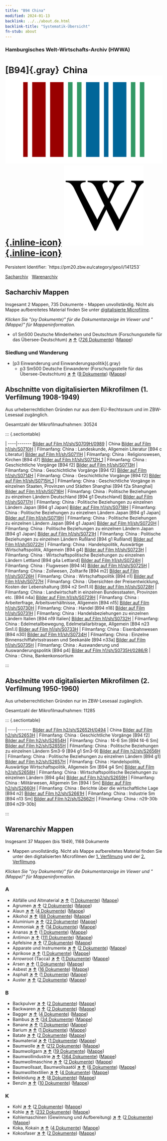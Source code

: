 ```yaml
---
title: "B94 China"
modified: 2024-01-13
backlink: ../../about.de.html
backlink-title: "Systematik-Übersicht"
fn-stub: about
---
```


### Hamburgisches Welt-Wirtschafts-Archiv (HWWA)

# [B94]{.gray}&#8201; China &#160; [![Wikidata](/images/Wikidata-logo.svg "Wikidata"){.inline-icon}](http://www.wikidata.org/entity/Q148) [![Wikipedia](/images/Wikipedia-W.svg "Wikipedia"){.inline-icon}](https://de.wikipedia.org/wiki/Volksrepublik_China)

<div class="hint">Persistent Identifier: `https://pm20.zbw.eu/category/geo/i/141253`</div>




[Sacharchiv](#sacharchiv-mappen) &#160; [Warenarchiv](#warenarchiv-mappen)





## Sacharchiv Mappen









Insgesamt 2 Mappen, 735 Dokumente - Mappen unvollständig.
Nicht als Mappe aufbereitetes Material finden Sie unter [digitalisierte Microfilme](/film/h1_sh.de.html).

_Klicken Sie "(xy Dokumente)" für die Dokumentanzeige im Viewer und "(Mappe)" für Mappeninformation._



  - o1 Sm500 Deutsche Minderheiten und Deutschtum (Forschungsstelle für das Übersee-Deutschtum) [**&nearr;**](../../../subject/i/145911/about.de.html "Deutsche Minderheiten und Deutschtum (Forschungsstelle für das Übersee-Deutschtum) (in der ganzen Welt)") [**&uarr;**](../../../subject/about.de.html#o1_Sm500 "Sachsystematik") (<a href="https://pm20.zbw.eu/iiifview/folder/sh/141253,145911" title="über: China : Deutsche Minderheiten und Deutschtum (Forschungsstelle für das Übersee-Deutschtum)" target="_blank">726 Dokumente</a>) ([Mappe](../../../../folder/sh/1412xx/141253/1459xx/145911/about.de.html))

### Siedlung und Wanderung

- [p3 Einwanderung und Einwanderungspolitik]{.gray}
  - p3 Sm500 Deutsche Einwanderer (Forschungsstelle für das Übersee-Deutschtum) [**&nearr;**](../../../subject/i/145921/about.de.html "Deutsche Einwanderer (Forschungsstelle für das Übersee-Deutschtum) (in der ganzen Welt)") [**&uarr;**](../../../subject/about.de.html#p3_Sm500 "Sachsystematik") (<a href="https://pm20.zbw.eu/iiifview/folder/sh/141253,145921" title="über: China : Deutsche Einwanderer (Forschungsstelle für das Übersee-Deutschtum)" target="_blank">9 Dokumente</a>) ([Mappe](../../../../folder/sh/1412xx/141253/1459xx/145921/about.de.html))



<a id="filmsections" />

## Abschnitte von digitalisierten Mikrofilmen (1. Verfilmung 1908-1949)

<p>Aus urheberrechtlichen Gründen nur aus dem EU-Rechtsraum und im ZBW-Lesesaal zugänglich.</p>


<p>Gesamtzahl der Mikrofilmaufnahmen: 30524</p>





::: {.sectiontable}

 | 
----|-------
<a class="btn" href="https://pm20.zbw.eu/film/h1/sh/S0709H/0989" rel="nofollow">Bilder auf Film h1/sh/S0709H/0989</a> | China
<a class="btn" href="https://pm20.zbw.eu/film/h1/sh/S0710H" rel="nofollow">Bilder auf Film h1/sh/S0710H</a> | Filmanfang: China : Landeskunde, Allgemein Literatur [B94 c Literatur]
<a class="btn" href="https://pm20.zbw.eu/film/h1/sh/S0711H" rel="nofollow">Bilder auf Film h1/sh/S0711H</a> | Filmanfang: China : Religionswesen, Kirchen [B94 d7]
<a class="btn" href="https://pm20.zbw.eu/film/h1/sh/S0712H_1" rel="nofollow">Bilder auf Film h1/sh/S0712H_1</a> | Filmanfang: China : Geschichtliche Vorgänge [B94 f2]
<a class="btn" href="https://pm20.zbw.eu/film/h1/sh/S0713H" rel="nofollow">Bilder auf Film h1/sh/S0713H</a> | Filmanfang: China : Geschichtliche Vorgänge [B94 f2]
<a class="btn" href="https://pm20.zbw.eu/film/h1/sh/S0714H" rel="nofollow">Bilder auf Film h1/sh/S0714H</a> | Filmanfang: China : Geschichtliche Vorgänge [B94 f2]
<a class="btn" href="https://pm20.zbw.eu/film/h1/sh/S0715H_1" rel="nofollow">Bilder auf Film h1/sh/S0715H_1</a> | Filmanfang: China : Geschichtliche Vorgänge in einzelnen Staaten, Provinzen und Städten Shanghai [B94 f2a Shanghai]
<a class="btn" href="https://pm20.zbw.eu/film/h1/sh/S0716H" rel="nofollow">Bilder auf Film h1/sh/S0716H</a> | Filmanfang: China : Politische Beziehungen zu einzelnen Ländern Deutschland [B94 g1 Deutschland]
<a class="btn" href="https://pm20.zbw.eu/film/h1/sh/S0717H" rel="nofollow">Bilder auf Film h1/sh/S0717H</a> | Filmanfang: China : Politische Beziehungen zu einzelnen Ländern Japan [B94 g1 Japan]
<a class="btn" href="https://pm20.zbw.eu/film/h1/sh/S0718H" rel="nofollow">Bilder auf Film h1/sh/S0718H</a> | Filmanfang: China : Politische Beziehungen zu einzelnen Ländern Japan [B94 g1 Japan]
<a class="btn" href="https://pm20.zbw.eu/film/h1/sh/S0719H" rel="nofollow">Bilder auf Film h1/sh/S0719H</a> | Filmanfang: China : Politische Beziehungen zu einzelnen Ländern Japan [B94 g1 Japan]
<a class="btn" href="https://pm20.zbw.eu/film/h1/sh/S0720H" rel="nofollow">Bilder auf Film h1/sh/S0720H</a> | Filmanfang: China : Politische Beziehungen zu einzelnen Ländern Japan [B94 g1 Japan]
<a class="btn" href="https://pm20.zbw.eu/film/h1/sh/S0721H" rel="nofollow">Bilder auf Film h1/sh/S0721H</a> | Filmanfang: China : Politische Beziehungen zu einzelnen Ländern Rußland [B94 g1 Rußland]
<a class="btn" href="https://pm20.zbw.eu/film/h1/sh/S0722H" rel="nofollow">Bilder auf Film h1/sh/S0722H</a> | Filmanfang: China : Handelspolitik, Auswärtige Wirtschaftspolitik, Allgemein [B94 g4]
<a class="btn" href="https://pm20.zbw.eu/film/h1/sh/S0723H" rel="nofollow">Bilder auf Film h1/sh/S0723H</a> | Filmanfang: China : Wirtschaftspolitische Beziehungen zu einzelnen Ländern Lettland [B94 g4a Lettland]
<a class="btn" href="https://pm20.zbw.eu/film/h1/sh/S0724H" rel="nofollow">Bilder auf Film h1/sh/S0724H</a> | Filmanfang: China : Flugwesen [B94 l4]
<a class="btn" href="https://pm20.zbw.eu/film/h1/sh/S0725H" rel="nofollow">Bilder auf Film h1/sh/S0725H</a> | Filmanfang: China : Zollwesen, Zolltarife [B94 m2]
<a class="btn" href="https://pm20.zbw.eu/film/h1/sh/S0726H" rel="nofollow">Bilder auf Film h1/sh/S0726H</a> | Filmanfang: China : Wirtschaftspolitik [B94 n1]
<a class="btn" href="https://pm20.zbw.eu/film/h1/sh/S0727H" rel="nofollow">Bilder auf Film h1/sh/S0727H</a> | Filmanfang: China : Übersichten der Preisentwicklung, Kosten der Lebenshaltung [B94 n2 Sm11.II]
<a class="btn" href="https://pm20.zbw.eu/film/h1/sh/S0728H" rel="nofollow">Bilder auf Film h1/sh/S0728H</a> | Filmanfang: China : Landwirtschaft in einzelnen Bundesstaaten, Provinzen etc. [B94 n4a]
<a class="btn" href="https://pm20.zbw.eu/film/h1/sh/S0729H" rel="nofollow">Bilder auf Film h1/sh/S0729H</a> | Filmanfang: China : Arbeiterfrage, Arbeitsverhältnisse, Allgemein [B94 n15]
<a class="btn" href="https://pm20.zbw.eu/film/h1/sh/S0730H" rel="nofollow">Bilder auf Film h1/sh/S0730H</a> | Filmanfang: China : Handel [B94 n18]
<a class="btn" href="https://pm20.zbw.eu/film/h1/sh/S0731H" rel="nofollow">Bilder auf Film h1/sh/S0731H</a> | Filmanfang: China : Handelsbeziehungen zu einzelnen Ländern Italien [B94 n19 Italien]
<a class="btn" href="https://pm20.zbw.eu/film/h1/sh/S0732H" rel="nofollow">Bilder auf Film h1/sh/S0732H</a> | Filmanfang: China : Edelmetallbewegung, Edelmetallarbitrage, Allgemein [B94 n23 Sm1.I]
<a class="btn" href="https://pm20.zbw.eu/film/h1/sh/S0733H" rel="nofollow">Bilder auf Film h1/sh/S0733H</a> | Filmanfang: China : Eisenbahnwesen [B94 n30]
<a class="btn" href="https://pm20.zbw.eu/film/h1/sh/S0734H" rel="nofollow">Bilder auf Film h1/sh/S0734H</a> | Filmanfang: China : Einzelne Binnenschiffahrtsstrassen und Seekanäle [B94 n33a]
<a class="btn" href="https://pm20.zbw.eu/film/h1/sh/S0735H" rel="nofollow">Bilder auf Film h1/sh/S0735H</a> | Filmanfang: China : Auswanderung und Auswanderungspolitik [B94 p4]
<a class="btn" href="https://pm20.zbw.eu/film/h1/sh/S0735H/0286/R" rel="nofollow">Bilder auf Film h1/sh/S0735H/0286/R</a> | China : China, Bankenkonsortium


:::




## Abschnitte von digitalisierten Mikrofilmen (2. Verfilmung 1950-1960)

<p>Aus urheberrechtlichen Gründen nur im ZBW-Lesesaal zugänglich.</p>


<p>Gesamtzahl der Mikrofilmaufnahmen: 11285</p>





::: {.sectiontable}

 | 
----|-------
<a class="btn" href="https://pm20.zbw.eu/film/h2/sh/S2652H/0494" rel="nofollow">Bilder auf Film h2/sh/S2652H/0494</a> | China
<a class="btn" href="https://pm20.zbw.eu/film/h2/sh/S2653H" rel="nofollow">Bilder auf Film h2/sh/S2653H</a> | Filmanfang: China : Geschichtliche Vorgänge [B94 f2]
<a class="btn" href="https://pm20.zbw.eu/film/h2/sh/S2654H" rel="nofollow">Bilder auf Film h2/sh/S2654H</a> | Filmanfang: China : f4-6 Sm [B94 f4-6 Sm]
<a class="btn" href="https://pm20.zbw.eu/film/h2/sh/S2655H" rel="nofollow">Bilder auf Film h2/sh/S2655H</a> | Filmanfang: China : Politische Beziehungen zu einzelnen Ländern Sm3-9 [B94 g1 Sm3-9]
<a class="btn" href="https://pm20.zbw.eu/film/h2/sh/S2656H" rel="nofollow">Bilder auf Film h2/sh/S2656H</a> | Filmanfang: China : Politische Beziehungen zu einzelnen Ländern [B94 g1]
<a class="btn" href="https://pm20.zbw.eu/film/h2/sh/S2657H" rel="nofollow">Bilder auf Film h2/sh/S2657H</a> | Filmanfang: China : Handelspolitik, Auswärtige Wirtschaftspolitik, Allgemein Sm [B94 g4 Sm]
<a class="btn" href="https://pm20.zbw.eu/film/h2/sh/S2658H" rel="nofollow">Bilder auf Film h2/sh/S2658H</a> | Filmanfang: China : Wirtschaftspolitische Beziehungen zu einzelnen Ländern [B94 g4a]
<a class="btn" href="https://pm20.zbw.eu/film/h2/sh/S2659H" rel="nofollow">Bilder auf Film h2/sh/S2659H</a> | Filmanfang: China : Militärwesen, Allgemein Sm [B94 l Sm]
<a class="btn" href="https://pm20.zbw.eu/film/h2/sh/S2660H" rel="nofollow">Bilder auf Film h2/sh/S2660H</a> | Filmanfang: China : Berichte über die wirtschaftliche Lage [B94 n2]
<a class="btn" href="https://pm20.zbw.eu/film/h2/sh/S2661H" rel="nofollow">Bilder auf Film h2/sh/S2661H</a> | Filmanfang: China : Industrie Sm [B94 n13 Sm]
<a class="btn" href="https://pm20.zbw.eu/film/h2/sh/S2662H" rel="nofollow">Bilder auf Film h2/sh/S2662H</a> | Filmanfang: China : n29-30b [B94 n29-30b]


:::














## Warenarchiv Mappen










Insgesamt 37 Mappen (bis 1949), 1168 Dokumente
- Mappen unvollständig.  Nicht als Mappe aufbereitetes Material finden Sie
unter den digitalisierten Microfilmen der [1. Verfilmung](/film/h1_wa.de.html)
und der [2. Verfilmung](/film/h2_wa.de.html).

_Klicken Sie "(xy Dokumente)" für die Dokumentanzeige im Viewer und "(Mappe)" für Mappeninformation._




### A

- Abfälle und Altmaterial [**&nearr;**](../../../ware/i/141942/about.de.html "Abfälle und Altmaterial (XXX in der ganzen Welt)") [**&uarr;**](../../../ware/about.de.html#PRB01-01 "Warensystematik") (<a href="https://pm20.zbw.eu/iiifview/folder/wa/141942,141253" title="über: Abfälle und Altmaterial : China" target="_blank">1 Dokumente</a>) ([Mappe](../../../../folder/wa/1419xx/141942/1412xx/141253/about.de.html))
- Agrumen [**&nearr;**](../../../ware/i/141948/about.de.html "Agrumen (XXX in der ganzen Welt)") [**&uarr;**](../../../ware/about.de.html#PLW04-Zs "Warensystematik") (<a href="https://pm20.zbw.eu/iiifview/folder/wa/141948,141253" title="über: Agrumen : China" target="_blank">2 Dokumente</a>) ([Mappe](../../../../folder/wa/1419xx/141948/1412xx/141253/about.de.html))
- Alaun [**&nearr;**](../../../ware/i/141956/about.de.html "Alaun (XXX in der ganzen Welt)") [**&uarr;**](../../../ware/about.de.html#PID13-Pm02 "Warensystematik") (<a href="https://pm20.zbw.eu/iiifview/folder/wa/141956,141253" title="über: Alaun : China" target="_blank">4 Dokumente</a>) ([Mappe](../../../../folder/wa/1419xx/141956/1412xx/141253/about.de.html))
- Alkohol [**&nearr;**](../../../ware/i/141966/about.de.html "Alkohol (XXX in der ganzen Welt)") [**&uarr;**](../../../ware/about.de.html#PID20.02-Sp "Warensystematik") (<a href="https://pm20.zbw.eu/iiifview/folder/wa/141966,141253" title="über: Alkohol : China" target="_blank">68 Dokumente</a>) ([Mappe](../../../../folder/wa/1419xx/141966/1412xx/141253/about.de.html))
- Aluminium [**&nearr;**](../../../ware/i/141969/about.de.html "Aluminium (XXX in der ganzen Welt)") [**&uarr;**](../../../ware/about.de.html#PID07.01-Lm01 "Warensystematik") (<a href="https://pm20.zbw.eu/iiifview/folder/wa/141969,141253" title="über: Aluminium : China" target="_blank">22 Dokumente</a>) ([Mappe](../../../../folder/wa/1419xx/141969/1412xx/141253/about.de.html))
- Ammoniak [**&nearr;**](../../../ware/i/165930/about.de.html "Ammoniak (XXX in der ganzen Welt)") [**&uarr;**](../../../ware/about.de.html#PID13-Du01 "Warensystematik") (<a href="https://pm20.zbw.eu/iiifview/folder/wa/165930,141253" title="über: Ammoniak : China" target="_blank">14 Dokumente</a>) ([Mappe](../../../../folder/wa/1659xx/165930/1412xx/141253/about.de.html))
- Ananas [**&nearr;**](../../../ware/i/141970/about.de.html "Ananas (XXX in der ganzen Welt)") [**&uarr;**](../../../ware/about.de.html#PLW04-Tr01 "Warensystematik") (<a href="https://pm20.zbw.eu/iiifview/folder/wa/141970,141253" title="über: Ananas : China" target="_blank">1 Dokumente</a>) ([Mappe](../../../../folder/wa/1419xx/141970/1412xx/141253/about.de.html))
- Antimon [**&nearr;**](../../../ware/i/141977/about.de.html "Antimon (XXX in der ganzen Welt)") [**&uarr;**](../../../ware/about.de.html#PID07.01-Hm01 "Warensystematik") (<a href="https://pm20.zbw.eu/iiifview/folder/wa/141977,141253" title="über: Antimon : China" target="_blank">111 Dokumente</a>) ([Mappe](../../../../folder/wa/1419xx/141977/1412xx/141253/about.de.html))
- Apfelsine [**&nearr;**](../../../ware/i/141981/about.de.html "Apfelsine (XXX in der ganzen Welt)") [**&uarr;**](../../../ware/about.de.html#PLW04-Zs01 "Warensystematik") (<a href="https://pm20.zbw.eu/iiifview/folder/wa/141981,141253" title="über: Apfelsine : China" target="_blank">7 Dokumente</a>) ([Mappe](../../../../folder/wa/1419xx/141981/1412xx/141253/about.de.html))
- Apparate und Instrumente [**&nearr;**](../../../ware/i/141985/about.de.html "Apparate und Instrumente (XXX in der ganzen Welt)") [**&uarr;**](../../../ware/about.de.html#PID08-Ap "Warensystematik") (<a href="https://pm20.zbw.eu/iiifview/folder/wa/141985,141253" title="über: Apparate und Instrumente : China" target="_blank">2 Dokumente</a>) ([Mappe](../../../../folder/wa/1419xx/141985/1412xx/141253/about.de.html))
- Aprikose [**&nearr;**](../../../ware/i/142001/about.de.html "Aprikose (XXX in der ganzen Welt)") [**&uarr;**](../../../ware/about.de.html#PLW04-Zs02 "Warensystematik") (<a href="https://pm20.zbw.eu/iiifview/folder/wa/142001,141253" title="über: Aprikose : China" target="_blank">1 Dokumente</a>) ([Mappe](../../../../folder/wa/1420xx/142001/1412xx/141253/about.de.html))
- Arrowroot (Tacca) [**&nearr;**](../../../ware/i/142005/about.de.html "Arrowroot (Tacca) (XXX in der ganzen Welt)") [**&uarr;**](../../../ware/about.de.html#PLW04-Kf01 "Warensystematik") (<a href="https://pm20.zbw.eu/iiifview/folder/wa/142005,141253" title="über: Arrowroot (Tacca) : China" target="_blank">1 Dokumente</a>) ([Mappe](../../../../folder/wa/1420xx/142005/1412xx/141253/about.de.html))
- Arsen [**&nearr;**](../../../ware/i/142006/about.de.html "Arsen (XXX in der ganzen Welt)") [**&uarr;**](../../../ware/about.de.html#PID07.01-Hm02 "Warensystematik") (<a href="https://pm20.zbw.eu/iiifview/folder/wa/142006,141253" title="über: Arsen : China" target="_blank">1 Dokumente</a>) ([Mappe](../../../../folder/wa/1420xx/142006/1412xx/141253/about.de.html))
- Asbest [**&nearr;**](../../../ware/i/142014/about.de.html "Asbest (XXX in der ganzen Welt)") [**&uarr;**](../../../ware/about.de.html#PID23-As "Warensystematik") (<a href="https://pm20.zbw.eu/iiifview/folder/wa/142014,141253" title="über: Asbest : China" target="_blank">16 Dokumente</a>) ([Mappe](../../../../folder/wa/1420xx/142014/1412xx/141253/about.de.html))
- Asphalt [**&nearr;**](../../../ware/i/142016/about.de.html "Asphalt (XXX in der ganzen Welt)") [**&uarr;**](../../../ware/about.de.html#PID22-Bd01 "Warensystematik") (<a href="https://pm20.zbw.eu/iiifview/folder/wa/142016,141253" title="über: Asphalt : China" target="_blank">1 Dokumente</a>) ([Mappe](../../../../folder/wa/1420xx/142016/1412xx/141253/about.de.html))
- Auster [**&nearr;**](../../../ware/i/142019/about.de.html "Auster (XXX in der ganzen Welt)") [**&uarr;**](../../../ware/about.de.html#PLW07-Mt02 "Warensystematik") (<a href="https://pm20.zbw.eu/iiifview/folder/wa/142019,141253" title="über: Auster : China" target="_blank">2 Dokumente</a>) ([Mappe](../../../../folder/wa/1420xx/142019/1412xx/141253/about.de.html))

### B

- Backpulver [**&nearr;**](../../../ware/i/142024/about.de.html "Backpulver (XXX in der ganzen Welt)") [**&uarr;**](../../../ware/about.de.html#PID13-Lm01 "Warensystematik") (<a href="https://pm20.zbw.eu/iiifview/folder/wa/142024,141253" title="über: Backpulver : China" target="_blank">2 Dokumente</a>) ([Mappe](../../../../folder/wa/1420xx/142024/1412xx/141253/about.de.html))
- Backwaren [**&nearr;**](../../../ware/i/142026/about.de.html "Backwaren (XXX in der ganzen Welt)") [**&uarr;**](../../../ware/about.de.html#PID20-Ba "Warensystematik") (<a href="https://pm20.zbw.eu/iiifview/folder/wa/142026,141253" title="über: Backwaren : China" target="_blank">2 Dokumente</a>) ([Mappe](../../../../folder/wa/1420xx/142026/1412xx/141253/about.de.html))
- Bagger [**&nearr;**](../../../ware/i/142028/about.de.html "Bagger (XXX in der ganzen Welt)") [**&uarr;**](../../../ware/about.de.html#PID09.02-Nf01 "Warensystematik") (<a href="https://pm20.zbw.eu/iiifview/folder/wa/142028,141253" title="über: Bagger : China" target="_blank">4 Dokumente</a>) ([Mappe](../../../../folder/wa/1420xx/142028/1412xx/141253/about.de.html))
- Bambus [**&nearr;**](../../../ware/i/142035/about.de.html "Bambus (XXX in der ganzen Welt)") [**&uarr;**](../../../ware/about.de.html#PLW04-Gr02 "Warensystematik") (<a href="https://pm20.zbw.eu/iiifview/folder/wa/142035,141253" title="über: Bambus : China" target="_blank">34 Dokumente</a>) ([Mappe](../../../../folder/wa/1420xx/142035/1412xx/141253/about.de.html))
- Banane [**&nearr;**](../../../ware/i/142038/about.de.html "Banane (XXX in der ganzen Welt)") [**&uarr;**](../../../ware/about.de.html#PLW04-Bn "Warensystematik") (<a href="https://pm20.zbw.eu/iiifview/folder/wa/142038,141253" title="über: Banane : China" target="_blank">1 Dokumente</a>) ([Mappe](../../../../folder/wa/1420xx/142038/1412xx/141253/about.de.html))
- Barium [**&nearr;**](../../../ware/i/142042/about.de.html "Barium (XXX in der ganzen Welt)") [**&uarr;**](../../../ware/about.de.html#PID07.01-Lm02 "Warensystematik") (<a href="https://pm20.zbw.eu/iiifview/folder/wa/142042,141253" title="über: Barium : China" target="_blank">1 Dokumente</a>) ([Mappe](../../../../folder/wa/1420xx/142042/1412xx/141253/about.de.html))
- Batate [**&nearr;**](../../../ware/i/142049/about.de.html "Batate (XXX in der ganzen Welt)") [**&uarr;**](../../../ware/about.de.html#PLW04-Kf02 "Warensystematik") (<a href="https://pm20.zbw.eu/iiifview/folder/wa/142049,141253" title="über: Batate : China" target="_blank">2 Dokumente</a>) ([Mappe](../../../../folder/wa/1420xx/142049/1412xx/141253/about.de.html))
- Baumaterial [**&nearr;**](../../../ware/i/142086/about.de.html "Baumaterial (XXX in der ganzen Welt)") [**&uarr;**](../../../ware/about.de.html#PID22-Bs "Warensystematik") (<a href="https://pm20.zbw.eu/iiifview/folder/wa/142086,141253" title="über: Baumaterial : China" target="_blank">1 Dokumente</a>) ([Mappe](../../../../folder/wa/1420xx/142086/1412xx/141253/about.de.html))
- Baumwolle [**&nearr;**](../../../ware/i/142089/about.de.html "Baumwolle (XXX in der ganzen Welt)") [**&uarr;**](../../../ware/about.de.html#PLW04-Bw "Warensystematik") (<a href="https://pm20.zbw.eu/iiifview/folder/wa/142089,141253" title="über: Baumwolle : China" target="_blank">212 Dokumente</a>) ([Mappe](../../../../folder/wa/1420xx/142089/1412xx/141253/about.de.html))
- Baumwollgarn [**&nearr;**](../../../ware/i/196460/about.de.html "Baumwollgarn (XXX in der ganzen Welt)") [**&uarr;**](../../../ware/about.de.html#PID19-Nf02 "Warensystematik") (<a href="https://pm20.zbw.eu/iiifview/folder/wa/196460,141253" title="über: Baumwollgarn : China" target="_blank">19 Dokumente</a>) ([Mappe](../../../../folder/wa/1964xx/196460/1412xx/141253/about.de.html))
- Baumwollindustrie [**&nearr;**](../../../ware/i/142091/about.de.html "Baumwollindustrie (XXX in der ganzen Welt)") [**&uarr;**](../../../ware/about.de.html#PID19-Bw01 "Warensystematik") (<a href="https://pm20.zbw.eu/iiifview/folder/wa/142091,141253" title="über: Baumwollindustrie : China" target="_blank">364 Dokumente</a>) ([Mappe](../../../../folder/wa/1420xx/142091/1412xx/141253/about.de.html))
- Baumwollmaschine [**&nearr;**](../../../ware/i/142092/about.de.html "Baumwollmaschine (XXX in der ganzen Welt)") [**&uarr;**](../../../ware/about.de.html#PID08-Ld02 "Warensystematik") (<a href="https://pm20.zbw.eu/iiifview/folder/wa/142092,141253" title="über: Baumwollmaschine : China" target="_blank">2 Dokumente</a>) ([Mappe](../../../../folder/wa/1420xx/142092/1412xx/141253/about.de.html))
- Baumwollsaat, Baumwollsaatöl [**&nearr;**](../../../ware/i/142093/about.de.html "Baumwollsaat, Baumwollsaatöl (XXX in der ganzen Welt)") [**&uarr;**](../../../ware/about.de.html#PID20-Oe01 "Warensystematik") (<a href="https://pm20.zbw.eu/iiifview/folder/wa/142093,141253" title="über: Baumwollsaat, Baumwollsaatöl : China" target="_blank">6 Dokumente</a>) ([Mappe](../../../../folder/wa/1420xx/142093/1412xx/141253/about.de.html))
- Baumwolltextilien [**&nearr;**](../../../ware/i/154932/about.de.html "Baumwolltextilien (XXX in der ganzen Welt)") [**&uarr;**](../../../ware/about.de.html#PID19-Bw02 "Warensystematik") (<a href="https://pm20.zbw.eu/iiifview/folder/wa/154932,141253" title="über: Baumwolltextilien : China" target="_blank">4 Dokumente</a>) ([Mappe](../../../../folder/wa/1549xx/154932/1412xx/141253/about.de.html))
- Bekleidung [**&nearr;**](../../../ware/i/142106/about.de.html "Bekleidung (XXX in der ganzen Welt)") [**&uarr;**](../../../ware/about.de.html#PID19-Bk "Warensystematik") (<a href="https://pm20.zbw.eu/iiifview/folder/wa/142106,141253" title="über: Bekleidung : China" target="_blank">8 Dokumente</a>) ([Mappe](../../../../folder/wa/1421xx/142106/1412xx/141253/about.de.html))
- Benzin [**&nearr;**](../../../ware/i/142108/about.de.html "Benzin (XXX in der ganzen Welt)") [**&uarr;**](../../../ware/about.de.html#PID13.02-Ks02 "Warensystematik") (<a href="https://pm20.zbw.eu/iiifview/folder/wa/142108,141253" title="über: Benzin : China" target="_blank">10 Dokumente</a>) ([Mappe](../../../../folder/wa/1421xx/142108/1412xx/141253/about.de.html))

### K

- Kohl [**&nearr;**](../../../ware/i/143119/about.de.html "Kohl (XXX in der ganzen Welt)") [**&uarr;**](../../../ware/about.de.html#PLW04-Gm08 "Warensystematik") (<a href="https://pm20.zbw.eu/iiifview/folder/wa/143119,141253" title="über: Kohl : China" target="_blank">2 Dokumente</a>) ([Mappe](../../../../folder/wa/1431xx/143119/1412xx/141253/about.de.html))
- Kohle [**&nearr;**](../../../ware/i/143120/about.de.html "Kohle (XXX in der ganzen Welt)") [**&uarr;**](../../../ware/about.de.html#PRB02.01 "Warensystematik") (<a href="https://pm20.zbw.eu/iiifview/folder/wa/143120,141253" title="über: Kohle : China" target="_blank">232 Dokumente</a>) ([Mappe](../../../../folder/wa/1431xx/143120/1412xx/141253/about.de.html))
- Kohlemaschinen (Gewinnung und Aufbereitung) [**&nearr;**](../../../ware/i/143121/about.de.html "Kohlemaschinen (Gewinnung und Aufbereitung) (XXX in der ganzen Welt)") [**&uarr;**](../../../ware/about.de.html#PID08-Bg02 "Warensystematik") (<a href="https://pm20.zbw.eu/iiifview/folder/wa/143121,141253" title="über: Kohlemaschinen (Gewinnung und Aufbereitung) : China" target="_blank">2 Dokumente</a>) ([Mappe](../../../../folder/wa/1431xx/143121/1412xx/141253/about.de.html))
- Koka, Kokain [**&nearr;**](../../../ware/i/143124/about.de.html "Koka, Kokain (XXX in der ganzen Welt)") [**&uarr;**](../../../ware/about.de.html#PID04-Dr05 "Warensystematik") (<a href="https://pm20.zbw.eu/iiifview/folder/wa/143124,141253" title="über: Koka, Kokain : China" target="_blank">4 Dokumente</a>) ([Mappe](../../../../folder/wa/1431xx/143124/1412xx/141253/about.de.html))
- Kokosfaser [**&nearr;**](../../../ware/i/143125/about.de.html "Kokosfaser (XXX in der ganzen Welt)") [**&uarr;**](../../../ware/about.de.html#PID19-Nf11 "Warensystematik") (<a href="https://pm20.zbw.eu/iiifview/folder/wa/143125,141253" title="über: Kokosfaser : China" target="_blank">2 Dokumente</a>) ([Mappe](../../../../folder/wa/1431xx/143125/1412xx/141253/about.de.html))




